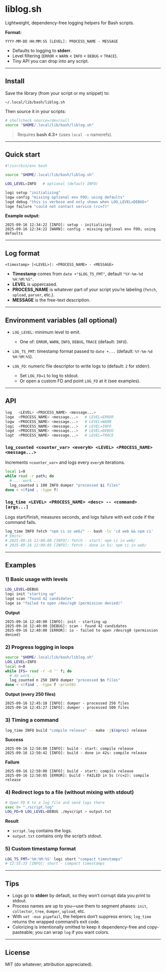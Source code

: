 # liblog.sh

Lightweight, dependency-free logging helpers for Bash scripts.

**Format:**

```
YYYY-MM-DD HH:MM:SS [LEVEL]: PROCESS_NAME - MESSAGE
```

* Defaults to logging to **stderr**.
* Level filtering (`ERROR` < `WARN` < `INFO` < `DEBUG` < `TRACE`).
* Tiny API you can drop into any script.

---

## Install

Save the library (from your script or my snippet) to:

```
~/.local/lib/bash/liblog.sh
```

Then source it in your scripts:

```bash
# shellcheck source=/dev/null
source "$HOME/.local/lib/bash/liblog.sh"
```

> Requires **bash 4.3+** (uses `local -n` namerefs).

---

## Quick start

```bash
#!/usr/bin/env bash

source "$HOME/.local/lib/bash/liblog.sh"

LOG_LEVEL=INFO   # optional (default INFO)

logi setup "initializing"
logw config "missing optional env FOO; using defaults"
logd debug "this is verbose and only shows when LOG_LEVEL=DEBUG+"
loge failure "could not contact service (rc=7)"
```

**Example output:**

```
2025-09-16 12:34:22 [INFO]: setup - initializing
2025-09-16 12:34:22 [WARN]: config - missing optional env FOO; using defaults
```

---

## Log format

```
<timestamp> [<LEVEL>]: <PROCESS_NAME> - <MESSAGE>
```

* **Timestamp** comes from `date +"$LOG_TS_FMT"`, default `"%Y-%m-%d %H:%M:%S"`.
* **LEVEL** is uppercased.
* **PROCESS\_NAME** is whatever part of your script you’re labeling (`fetch`, `upload`, `parser`, etc.).
* **MESSAGE** is the free-text description.

---

## Environment variables (all optional)

* `LOG_LEVEL`: minimum level to emit.

  * One of: `ERROR`, `WARN`, `INFO`, `DEBUG`, `TRACE` (default: `INFO`).
* `LOG_TS_FMT`: timestamp format passed to `date +...` (default: `%Y-%m-%d %H:%M:%S`).
* `LOG_FD`: numeric file descriptor to write logs to (default: `2` for stderr).

  * Set `LOG_FD=1` to log to stdout.
  * Or open a custom FD and point `LOG_FD` at it (see examples).

---

## API

```bash
log   <LEVEL> <PROCESS_NAME> <message...>
loge  <PROCESS_NAME> <message...>   # LEVEL=ERROR
logw  <PROCESS_NAME> <message...>   # LEVEL=WARN
logi  <PROCESS_NAME> <message...>   # LEVEL=INFO
logd  <PROCESS_NAME> <message...>   # LEVEL=DEBUG
logt  <PROCESS_NAME> <message...>   # LEVEL=TRACE
```

### `log_counted <counter_var> <everyN> <LEVEL> <PROCESS_NAME> <message...>`

Increments `<counter_var>` and logs every `everyN` iterations.

```bash
local i=0
while read -r path; do
  # ... work ...
  log_counted i 100 INFO dumper "processed $i files"
done < <(find . -type f)
```

### `log_time <LEVEL> <PROCESS_NAME> <desc> -- <command> [args...]`

Logs start/finish, measures seconds, and logs failure with exit code if the command fails.

```bash
log_time INFO fetch "npm ci in web/" -- bash -lc 'cd web && npm ci'
# Emits:
# 2025-09-16 12:00:00 [INFO]: fetch - start: npm ci in web/
# 2025-09-16 12:00:05 [INFO]: fetch - done in 5s: npm ci in web/
```

---

## Examples

### 1) Basic usage with levels

```bash
LOG_LEVEL=DEBUG
logi init "starting up"
logd scan "found 42 candidates"
loge io "failed to open /dev/sg0 (permission denied)"
```

**Output**

```
2025-09-16 12:40:00 [INFO]: init - starting up
2025-09-16 12:40:00 [DEBUG]: scan - found 42 candidates
2025-09-16 12:40:00 [ERROR]: io - failed to open /dev/sg0 (permission denied)
```

### 2) Progress logging in loops

```bash
source "$HOME/.local/lib/bash/liblog.sh"
LOG_LEVEL=INFO
local n=0
while IFS= read -r -d '' f; do
  # do work...
  log_counted n 250 INFO dumper "processed $n files"
done < <(find . -type f -print0)
```

**Output (every 250 files)**

```
2025-09-16 12:45:10 [INFO]: dumper - processed 250 files
2025-09-16 12:45:27 [INFO]: dumper - processed 500 files
```

### 3) Timing a command

```bash
log_time INFO build "compile release" -- make -j$(nproc) release
```

**Success**

```
2025-09-16 12:50:00 [INFO]: build - start: compile release
2025-09-16 12:50:42 [INFO]: build - done in 42s: compile release
```

**Failure**

```
2025-09-16 12:50:00 [INFO]: build - start: compile release
2025-09-16 12:50:05 [ERROR]: build - FAILED in 5s (rc=2): compile release
```

### 4) Redirect logs to a file (without mixing with stdout)

```bash
# Open FD 9 to a log file and send logs there
exec 9> "./script.log"
LOG_FD=9 LOG_LEVEL=DEBUG ./myscript > output.txt
```

**Result**

* `script.log` contains the logs.
* `output.txt` contains only the script’s stdout.

### 5) Custom timestamp format

```bash
LOG_TS_FMT='%H:%M:%S' logi short "compact timestamps"
# 12:55:33 [INFO]: short - compact timestamps
```

---

## Tips

* Logs go to **stderr** by default, so they won’t corrupt data you print to stdout.
* Process names are up to you—use them to segment phases: `init`, `collector`, `tree`, `dumper`, `upload`, etc.
* With `set -euo pipefail`, the helpers don’t suppress errors; `log_time` returns the wrapped command’s exit code.
* Colorizing is intentionally omitted to keep it dependency-free and copy-pasteable; you can wrap `log` if you want colors.

---

## License

MIT (do whatever; attribution appreciated).

